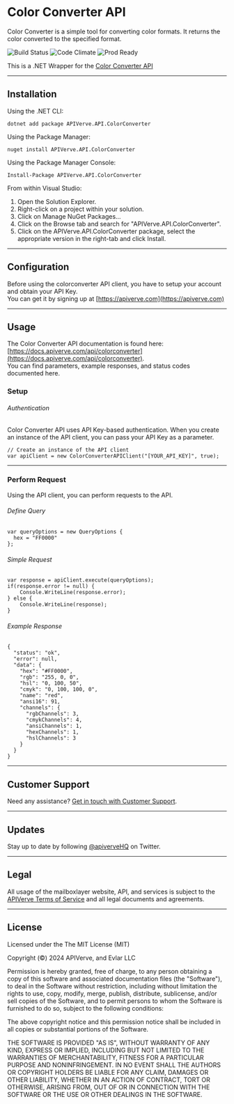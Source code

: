 Color Converter API
============

Color Converter is a simple tool for converting color formats. It returns the color converted to the specified format.

![Build Status](https://img.shields.io/badge/build-passing-green)
![Code Climate](https://img.shields.io/badge/maintainability-B-purple)
![Prod Ready](https://img.shields.io/badge/production-ready-blue)

This is a .NET Wrapper for the [Color Converter API](https://apiverve.com/marketplace/api/colorconverter)

---

## Installation

Using the .NET CLI:
```
dotnet add package APIVerve.API.ColorConverter
```

Using the Package Manager:
```
nuget install APIVerve.API.ColorConverter
```

Using the Package Manager Console:
```
Install-Package APIVerve.API.ColorConverter
```

From within Visual Studio:

1. Open the Solution Explorer.
2. Right-click on a project within your solution.
3. Click on Manage NuGet Packages...
4. Click on the Browse tab and search for "APIVerve.API.ColorConverter".
5. Click on the APIVerve.API.ColorConverter package, select the appropriate version in the right-tab and click Install.


---

## Configuration

Before using the colorconverter API client, you have to setup your account and obtain your API Key.  
You can get it by signing up at [https://apiverve.com](https://apiverve.com)

---

## Usage

The Color Converter API documentation is found here: [https://docs.apiverve.com/api/colorconverter](https://docs.apiverve.com/api/colorconverter).  
You can find parameters, example responses, and status codes documented here.

### Setup

###### Authentication
Color Converter API uses API Key-based authentication. When you create an instance of the API client, you can pass your API Key as a parameter.

```
// Create an instance of the API client
var apiClient = new ColorConverterAPIClient("[YOUR_API_KEY]", true);
```

---


### Perform Request
Using the API client, you can perform requests to the API.

###### Define Query

```
var queryOptions = new QueryOptions {
  hex = "FF0000"
};
```

###### Simple Request

```
var response = apiClient.execute(queryOptions);
if(response.error != null) {
	Console.WriteLine(response.error);
} else {
    Console.WriteLine(response);
}
```

###### Example Response

```
{
  "status": "ok",
  "error": null,
  "data": {
    "hex": "#FF0000",
    "rgb": "255, 0, 0",
    "hsl": "0, 100, 50",
    "cmyk": "0, 100, 100, 0",
    "name": "red",
    "ansi16": 91,
    "channels": {
      "rgbChannels": 3,
      "cmykChannels": 4,
      "ansiChannels": 1,
      "hexChannels": 1,
      "hslChannels": 3
    }
  }
}
```

---

## Customer Support

Need any assistance? [Get in touch with Customer Support](https://apiverve.com/contact).

---

## Updates
Stay up to date by following [@apiverveHQ](https://twitter.com/apiverveHQ) on Twitter.

---

## Legal

All usage of the mailboxlayer website, API, and services is subject to the [APIVerve Terms of Service](https://apiverve.com/terms) and all legal documents and agreements.

---

## License
Licensed under the The MIT License (MIT)

Copyright (&copy;) 2024 APIVerve, and Evlar LLC

Permission is hereby granted, free of charge, to any person obtaining a copy of this software and associated documentation files (the "Software"), to deal in the Software without restriction, including without limitation the rights to use, copy, modify, merge, publish, distribute, sublicense, and/or sell copies of the Software, and to permit persons to whom the Software is furnished to do so, subject to the following conditions:

The above copyright notice and this permission notice shall be included in all copies or substantial portions of the Software.

THE SOFTWARE IS PROVIDED "AS IS", WITHOUT WARRANTY OF ANY KIND, EXPRESS OR IMPLIED, INCLUDING BUT NOT LIMITED TO THE WARRANTIES OF MERCHANTABILITY, FITNESS FOR A PARTICULAR PURPOSE AND NONINFRINGEMENT. IN NO EVENT SHALL THE AUTHORS OR COPYRIGHT HOLDERS BE LIABLE FOR ANY CLAIM, DAMAGES OR OTHER LIABILITY, WHETHER IN AN ACTION OF CONTRACT, TORT OR OTHERWISE, ARISING FROM, OUT OF OR IN CONNECTION WITH THE SOFTWARE OR THE USE OR OTHER DEALINGS IN THE SOFTWARE.